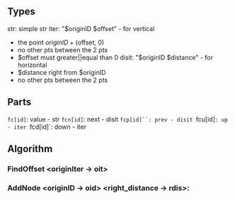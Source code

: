 ## Types
str: simple str
iter: "$originID $offset" - for vertical
- the point $originID+($offset, 0)
- no other pts between the 2 pts
- $offset must greater||equal than 0
disit: "$originID $distance" - for horizontal
- $distance right from $originID
- no other pts between the 2 pts
## Parts
`fc[id]`: value - str
`fcn[id]`: next - disit
`fcp[id]``: prev - disit
`fcu[id]`: up - iter
`fcd[id]`: down - iter
## Algorithm

### FindOffset <originIter -> oit>


### AddNode <originID -> oid> <right_distance -> rdis>:

